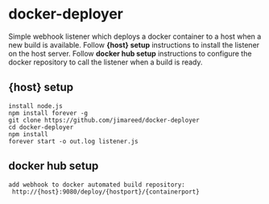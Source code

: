 # docker-deployer

Simple webhook listener which deploys a docker container to a host when a new build is available.  Follow **{host} setup** instructions to install the listener on the host server.  Follow **docker hub setup** instructions to configure the docker repository to call the listener when a build is ready.

## {host} setup

```
install node.js
npm install forever -g
git clone https://github.com/jimareed/docker-deployer
cd docker-deployer
npm install
forever start -o out.log listener.js
```

## docker hub setup

```
add webhook to docker automated build repository:
 http://{host}:9080/deploy/{hostport}/{containerport}
```
